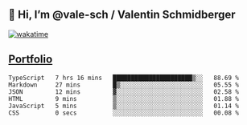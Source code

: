 ## 👋 Hi, I’m @vale-sch / Valentin Schmidberger
[![wakatime](https://wakatime.com/badge/user/7560c813-56c2-4ce8-b378-268c8ee84276.svg)](https://wakatime.com/@7560c813-56c2-4ce8-b378-268c8ee84276)
##  [Portfolio](https://vale-sch.github.io/ValentinSchmidberger/ "Portfolio")
<!--START_SECTION:waka-->

```text
TypeScript   7 hrs 16 mins   ██████████████████████▒░░   88.69 %
Markdown     27 mins         █▒░░░░░░░░░░░░░░░░░░░░░░░   05.55 %
JSON         12 mins         ▓░░░░░░░░░░░░░░░░░░░░░░░░   02.58 %
HTML         9 mins          ▒░░░░░░░░░░░░░░░░░░░░░░░░   01.88 %
JavaScript   5 mins          ▒░░░░░░░░░░░░░░░░░░░░░░░░   01.14 %
CSS          0 secs          ░░░░░░░░░░░░░░░░░░░░░░░░░   00.08 %
```

<!--END_SECTION:waka-->
